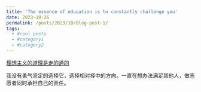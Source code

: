 ```yaml
---
title: 'The essence of education is to constantly challenge you'
date: 2023-10-26
permalink: /posts/2023/10/blog-post-1/
tags:
  - #cool posts
  - #category1
  - #category2
---
```


[理想主义的道理是走的通的](https://www.bilibili.com/video/BV1RT4y1f7ds/?spm_id_from=333.1245.0.0&vd_source=615a493d135bf19ba38324154a3b3288)

我没有勇气坚定的选择它，选择相对择中的方向。一直在想办法满足其他人，做志愿者同时承担自己的责任。
